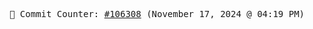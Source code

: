 <p align="center">
    <samp>
        📮 Commit Counter: <a href="https://github.com/Javascript-void0/Javascript-void0/commits/main">#106308</a> (November 17, 2024 @ 04:19 PM)
    </samp>
</p>